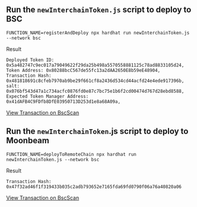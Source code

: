 ## Run the `newInterchainToken.js` script to deploy to BSC

```
FUNCTION_NAME=registerAndDeploy npx hardhat run newInterchainToken.js --network bsc
```

Result

```
Deployed Token ID: 0x5a482747c9ec017a79049622f29da25b498a5570558881125c78ad8833105d24,
Token Address: 0x80288bcC567de55fc13a2dAA2650E8b59eE48904,
Transaction Hash: 0x481818691c8cfeb7970ab9be29f661cf8a2436d534cd44acfd24e4ede917396b,
salt: 0x076bf543d47a1c734acfc0876fd0e87c7bc75e1b6f2cd00474d767d28ebd8588,
Expected Token Manager Address: 0x41dAFB4C9FDfb8DfE03950713D253d1e8a68A09a,
```

[View Transaction on BscScan](https://testnet.bscscan.com/tx/0x481818691c8cfeb7970ab9be29f661cf8a2436d534cd44acfd24e4ede917396b)

## Run the `newInterchainToken`.js script to deploy to Moonbeam

```
FUNCTION_NAME=deployToRemoteChain npx hardhat run newInterchainToken.js --network bsc
```

Result

```
Transaction Hash: 0x47f32ad46f1f319433b035c2adb793652e7165fda69fd0790f06a76a40820a06
```

[View Transaction on BscScan](https://testnet.bscscan.com/tx/0x47f32ad46f1f319433b035c2adb793652e7165fda69fd0790f06a76a40820a06)

